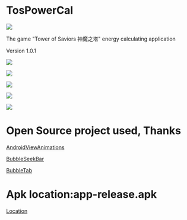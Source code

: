 # TosPowerCal
![](./app/src/main/res/mipmap-xxxhdpi/ic_launcher.png)

The game "Tower of Saviors 神魔之塔" energy calculating application

Version 1.0.1

![](app1.jpg)

![](app2.jpg)

![](app3.jpg)

![](app4.jpg)

![](app5.jpg)

# Open Source project used, Thanks
[AndroidViewAnimations](https://github.com/daimajia/AndroidViewAnimations)

[BubbleSeekBar](https://github.com/woxingxiao/BubbleSeekBar)

[BubbleTab](https://github.com/florent37/BubbleTab)

# Apk location:app-release.apk
[Location](./app/release/)
